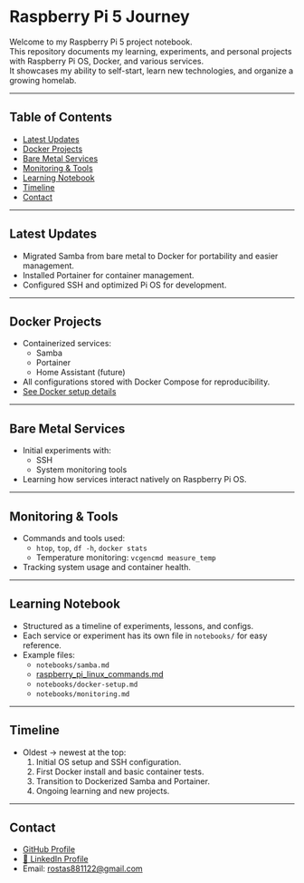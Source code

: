 # Raspberry Pi 5 Journey

Welcome to my Raspberry Pi 5 project notebook.  
This repository documents my learning, experiments, and personal projects with Raspberry Pi OS, Docker, and various services.  
It showcases my ability to self-start, learn new technologies, and organize a growing homelab.

---

## Table of Contents
- [Latest Updates](#latest-updates)
- [Docker Projects](#docker-projects)
- [Bare Metal Services](#bare-metal-services)
- [Monitoring & Tools](#monitoring--tools)
- [Learning Notebook](#learning-notebook)
- [Timeline](#timeline)
- [Contact](#contact)

---

## Latest Updates
- Migrated Samba from bare metal to Docker for portability and easier management.
- Installed Portainer for container management.
- Configured SSH and optimized Pi OS for development.

---

## Docker Projects
- Containerized services:
  - Samba
  - Portainer
  - Home Assistant (future)
- All configurations stored with Docker Compose for reproducibility.
- [See Docker setup details](notebooks/docker-setup.md)

---

## Bare Metal Services
- Initial experiments with:
  - SSH
  - System monitoring tools
- Learning how services interact natively on Raspberry Pi OS.

---

## Monitoring & Tools
- Commands and tools used:
  - `htop`, `top`, `df -h`, `docker stats`
  - Temperature monitoring: `vcgencmd measure_temp`
- Tracking system usage and container health.

---

## Learning Notebook
- Structured as a timeline of experiments, lessons, and configs.
- Each service or experiment has its own file in `notebooks/` for easy reference.
- Example files:
  - `notebooks/samba.md`
  - [raspberry_pi_linux_commands.md](https://github.com/Janos11/Raspberry_Pi_5/blob/main/notebooks/raspberry_pi_linux_commands.md)
  - `notebooks/docker-setup.md`
  - `notebooks/monitoring.md`

---

## Timeline
- Oldest → newest at the top:
  1. Initial OS setup and SSH configuration.
  2. First Docker install and basic container tests.
  3. Transition to Dockerized Samba and Portainer.
  4. Ongoing learning and new projects.

---

## Contact
- [GitHub Profile](https://github.com/Janos11)  
- [🔗 LinkedIn Profile](https://www.linkedin.com/in/janos-rostas)
- Email: rostas881122@gmail.com

